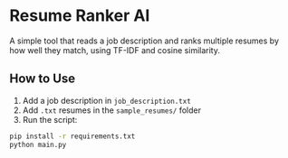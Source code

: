 # Resume Ranker AI

A simple tool that reads a job description and ranks multiple resumes by how well they match, using TF-IDF and cosine similarity.

## How to Use
1. Add a job description in `job_description.txt`
2. Add `.txt` resumes in the `sample_resumes/` folder
3. Run the script:

```bash
pip install -r requirements.txt
python main.py